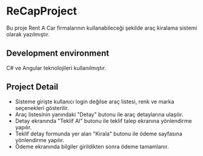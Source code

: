 # ReCapProject

Bu proje Rent A Car firmalarının kullanabileceği şekilde araç kiralama sistemi olarak yazılmıştır. 

## Development environment

C# ve Angular teknolojileri kullanılmıştır. 

## Project Detail

* Sisteme girişte kullanıcı login değilse araç listesi, renk ve marka seçenekleri gösterilir. 
* Araç listesinin yanındaki "Detay" butonu ile araç detaylarına ulaşılır.
* Detay ekranında "Teklif Al" butonu ile teklif talep ekranına yönlendirme yapılır. 
* Teklif detay formunda yer alan "Kirala" butonu ile ödeme sayfasına yönlendirme yapılır. 
* Ödeme ekranında bilgiler girildikten sonra ödeme tamamlanır.


